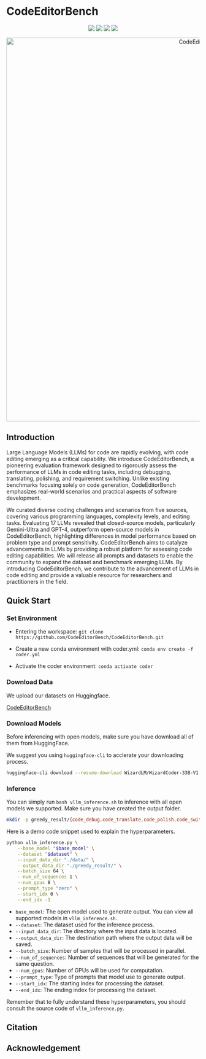 # CodeEditorBench

<p align="center">
    <a href="https://codeeditorbench.github.io"><img src="https://img.shields.io/badge/🏠-Home Page-8A2BE2"></a>
    <a href="https://openreview.net/forum?id=OUWD60zfcZ"><img src="https://img.shields.io/badge/Paper-Arxiv-red"></a>
    <a href="https://huggingface.co/datasets/m-a-p/CodeEditorBench"><img src="https://img.shields.io/badge/🤗%20Hugging%20Face-CodeEditorBench-yellow"></a>
    <a href="https://github.com/evalplus/evalplus/blob/master/LICENSE"><img src="https://img.shields.io/pypi/l/evalplus"></a>
</p>

<p align="center">
<img width="1000px" alt="CodeEditorBench" src="https://codeeditorbench.github.io/static/images/tech_route.jpg">
</p>



## Introduction

Large Language Models (LLMs) for code are rapidly evolving, with code editing emerging as a critical capability. We introduce CodeEditorBench, a pioneering evaluation framework designed to rigorously assess the performance of LLMs in code editing tasks, including debugging, translating, polishing, and requirement switching. Unlike existing benchmarks focusing solely on code generation, CodeEditorBench emphasizes real-world scenarios and practical aspects of software development.

We curated diverse coding challenges and scenarios from five sources, covering various programming languages, complexity levels, and editing tasks. Evaluating 17 LLMs revealed that closed-source models, particularly Gemini-Ultra and GPT-4, outperform open-source models in CodeEditorBench, highlighting differences in model performance based on problem type and prompt sensitivity. CodeEditorBench aims to catalyze advancements in LLMs by providing a robust platform for assessing code editing capabilities. We will release all prompts and datasets to enable the community to expand the dataset and benchmark emerging LLMs. By introducing CodeEditorBench, we contribute to the advancement of LLMs in code editing and provide a valuable resource for researchers and practitioners in the field. 



## Quick Start

### Set Environment

- Entering the workspace: `git clone https://github.com/CodeEditorBench/CodeEditorBench.git`

- Create a new conda environment with coder.yml: `conda env create -f coder.yml`
- Activate the coder environment: `conda activate coder`

### Download Data

We upload our datasets on Huggingface.

[CodeEditorBench](https://huggingface.co/datasets/m-a-p/CodeEditorBench)





### Download Models

Before inferencing with open models, make sure you have download all of them from HuggingFace.

We suggest you using `huggingface-cli` to acclerate your downloading process.

```bash
huggingface-cli download --resume-download WizardLM/WizardCoder-33B-V1.1 --local-dir ./model/Wizardcoder-33B
```

### Inference

You can simply run `bash vllm_inference.sh` to inference with all open models we supported. Make sure you have created the output folder.

```bash
mkdir -p greedy_result/{code_debug,code_translate,code_polish,code_switch}
```

Here is a demo code snippet used to explain the hyperparameters.

```bash
python vllm_inference.py \
    --base_model "$base_model" \
    --dataset "$dataset" \
    --input_data_dir "./data/" \
    --output_data_dir "./greedy_result/" \
    --batch_size 64 \
    --num_of_sequences 1 \
    --num_gpus 8 \
    --prompt_type "zero" \
    --start_idx 0 \
    --end_idx -1
```

- `base_model`: The open model used to generate output. You can view all supported models in `vllm_inference.sh`.
- `--dataset`: The dataset used for the inference process.
- `--input_data_dir`: The directory where the input data is located.
- `--output_data_dir`: The destination path where the output data will be saved.
- `--batch_size`: Number of samples that will be processed in parallel.
- `--num_of_sequences`: Number of sequences that will be generated for the same question.
- `--num_gpus`: Number of GPUs will be used for computation.
- `--prompt_type`: Type of prompts that model use to generate output.
- `--start_idx`: The starting index for processing the dataset.
- `--end_idx`: The ending index for processing the dataset.

Remember that to fully understand these hyperparameters, you should consult the source code of `vllm_inference.py`.



## Citation





## Acknowledgement